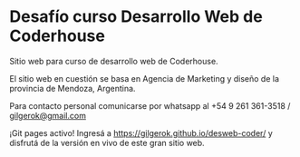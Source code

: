 # Desafío curso Desarrollo Web de Coderhouse
Sitio web para curso de desarrollo web de Coderhouse.

El sitio web en cuestión se basa en Agencia de Marketing y diseño de la provincia de Mendoza, Argentina.

Para contacto personal comunicarse por whatsapp al +54 9 261 361-3518 / gilgerok@gmail.com

¡Git pages activo! Ingresá a https://gilgerok.github.io/desweb-coder/ y disfrutá de la versión en vivo de este gran sitio web.